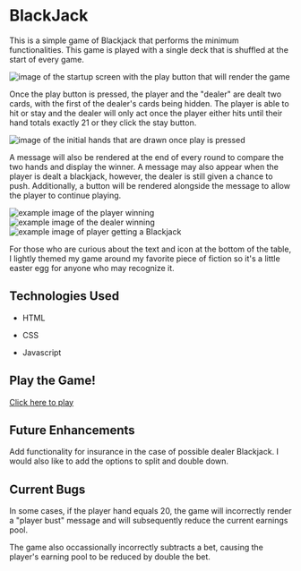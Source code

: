 # BlackJack

This is a simple game of Blackjack that performs the minimum functionalities. This game is played with a single deck that is shuffled at the start of every game. 

![image of the startup screen with the play button that will render the game](https://user-images.githubusercontent.com/118208853/210888204-0cab851c-bdb6-4452-85df-fb1cc555d429.png)

Once the play button is pressed, the player and the "dealer" are dealt two cards, with the first of the dealer's cards being hidden. The player is able to hit or stay and the dealer will only act once the player either hits until their hand totals exactly 21 or they click the stay button.

![image of the initial hands that are drawn once play is pressed](https://user-images.githubusercontent.com/118208853/210888598-9f783f25-5ed3-495c-9687-73a0dc5f7079.png)

A message will also be rendered at the end of every round to compare the two hands and display the winner. A message may also appear when the player is dealt a blackjack, however, the dealer is still given a chance to push. Additionally, a button will be rendered alongside the message to allow the player to continue playing. 

![example image of the player winning](https://user-images.githubusercontent.com/118208853/210889653-3875f312-e6f9-461b-adb5-3e09e6278bf1.png)
![example image of the dealer winning](https://user-images.githubusercontent.com/118208853/210889660-62032561-eff1-4826-8d62-2e0a4d964e5e.png)
![example image of player getting a Blackjack](https://user-images.githubusercontent.com/118208853/210889758-0bf2f4c7-1816-4ebe-902a-8ced05779b7c.png)

For those who are curious about the text and icon at the bottom of the table, I lightly themed my game around my favorite piece of fiction so it's a little easter egg for anyone who may recognize it. 

## Technologies Used

- HTML

- CSS

- Javascript

## Play the Game! 

[Click here to play](https://xandramiyo.github.io/Project-1/)

## Future Enhancements

Add functionality for insurance in the case of possible dealer Blackjack. I would also like to add the options to split and double down.

## Current Bugs

In some cases, if the player hand equals 20, the game will incorrectly render a "player bust" message and will subsequently reduce the current earnings pool. 

The game also occassionally incorrectly subtracts a bet, causing the player's earning pool to be reduced by double the bet. 
